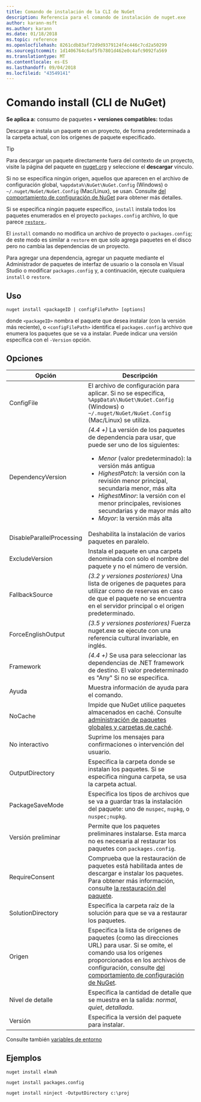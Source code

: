 ```yaml
---
title: Comando de instalación de la CLI de NuGet
description: Referencia para el comando de instalación de nuget.exe
author: karann-msft
ms.author: karann
ms.date: 01/18/2018
ms.topic: reference
ms.openlocfilehash: 8261cdb83af72d9d9379124f4c446c7cd2a50299
ms.sourcegitcommit: 1d1406764c6af5fb7801d462e0c4afc9092fa569
ms.translationtype: MT
ms.contentlocale: es-ES
ms.lasthandoff: 09/04/2018
ms.locfileid: "43549141"
---
```

# <a name="install-command-nuget-cli"></a>Comando install (CLI de NuGet)

**Se aplica a:** consumo de paquetes &bullet; **versiones compatibles:** todas

Descarga e instala un paquete en un proyecto, de forma predeterminada a la carpeta actual, con los orígenes de paquete especificado.

> [!Tip]
> Para descargar un paquete directamente fuera del contexto de un proyecto, visite la página del paquete en [nuget.org](https://www.nuget.org) y seleccione el **descargar** vínculo.

Si no se especifica ningún origen, aquellos que aparecen en el archivo de configuración global, `%appdata%\NuGet\NuGet.Config` (Windows) o `~/.nuget/NuGet/NuGet.Config` (Mac/Linux), se usan. Consulte [del comportamiento de configuración de NuGet](../consume-packages/configuring-nuget-behavior.md) para obtener más detalles.

Si se especifica ningún paquete específico, `install` instala todos los paquetes enumerados en el proyecto `packages.config` archivo, lo que parece [ `restore` ](cli-ref-restore.md).

El `install` comando no modifica un archivo de proyecto o `packages.config`; de este modo es similar a `restore` en que solo agrega paquetes en el disco pero no cambia las dependencias de un proyecto.

Para agregar una dependencia, agregar un paquete mediante el Administrador de paquetes de interfaz de usuario o la consola en Visual Studio o modificar `packages.config` y, a continuación, ejecute cualquiera `install` o `restore`.

## <a name="usage"></a>Uso

```cli
nuget install <packageID | configFilePath> [options]
```

donde `<packageID>` nombra el paquete que desea instalar (con la versión más reciente), o `<configFilePath>` identifica el `packages.config` archivo que enumera los paquetes que se va a instalar. Puede indicar una versión específica con el `-Version` opción.

## <a name="options"></a>Opciones

| Opción | Descripción |
| --- | --- |
| ConfigFile | El archivo de configuración para aplicar. Si no se especifica, `%AppData%\NuGet\NuGet.Config` (Windows) o `~/.nuget/NuGet/NuGet.Config` (Mac/Linux) se utiliza.|
| DependencyVersion | *(4.4 +)*  La versión de los paquetes de dependencia para usar, que puede ser uno de los siguientes:<br/><ul><li>*Menor* (valor predeterminado): la versión más antigua</li><li>*HighestPatch*: la versión con la revisión menor principal, secundaria menor, más alta</li><li>*HighestMinor*: la versión con el menor principales, revisiones secundarias y de mayor más alto</li><li>*Mayor*: la versión más alta</li></ul> |
| DisableParallelProcessing | Deshabilita la instalación de varios paquetes en paralelo. |
| ExcludeVersion | Instala el paquete en una carpeta denominada con solo el nombre del paquete y no el número de versión. |
| FallbackSource | *(3.2 y versiones posteriores)*  Una lista de orígenes de paquetes para utilizar como de reservas en caso de que el paquete no se encuentra en el servidor principal o el origen predeterminado. |
| ForceEnglishOutput | *(3.5 y versiones posteriores)*  Fuerza nuget.exe se ejecute con una referencia cultural invariable, en inglés. |
| Framework | *(4.4 +)*  Se usa para seleccionar las dependencias de .NET framework de destino. El valor predeterminado es "Any" Si no se especifica. |
| Ayuda | Muestra información de ayuda para el comando. |
| NoCache | Impide que NuGet utilice paquetes almacenados en caché. Consulte [administración de paquetes globales y carpetas de caché](../consume-packages/managing-the-global-packages-and-cache-folders.md). |
| No interactivo | Suprime los mensajes para confirmaciones o intervención del usuario. |
| OutputDirectory | Especifica la carpeta donde se instalan los paquetes. Si se especifica ninguna carpeta, se usa la carpeta actual. |
| PackageSaveMode | Especifica los tipos de archivos que se va a guardar tras la instalación del paquete: uno de `nuspec`, `nupkg`, o `nuspec;nupkg`. |
| Versión preliminar | Permite que los paquetes preliminares instalarse. Esta marca no es necesaria al restaurar los paquetes con `packages.config`. |
| RequireConsent | Comprueba que la restauración de paquetes está habilitada antes de descargar e instalar los paquetes. Para obtener más información, consulte [la restauración del paquete](../consume-packages/package-restore.md). |
| SolutionDirectory | Especifica la carpeta raíz de la solución para que se va a restaurar los paquetes. |
| Origen | Especifica la lista de orígenes de paquetes (como las direcciones URL) para usar. Si se omite, el comando usa los orígenes proporcionados en los archivos de configuración, consulte [del comportamiento de configuración de NuGet](../consume-packages/configuring-nuget-behavior.md). |
| Nivel de detalle | Especifica la cantidad de detalle que se muestra en la salida: *normal*, *quiet*, *detallada*. |
| Versión | Especifica la versión del paquete para instalar. |

Consulte también [variables de entorno](cli-ref-environment-variables.md)

## <a name="examples"></a>Ejemplos

```cli
nuget install elmah

nuget install packages.config

nuget install ninject -OutputDirectory c:\proj
```
